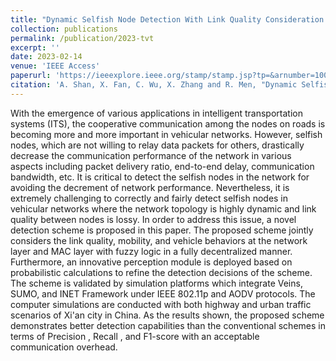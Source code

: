 ```yaml
---
title: "Dynamic Selfish Node Detection With Link Quality Consideration in Vehicular Networks"
collection: publications
permalink: /publication/2023-tvt
excerpt: ''
date: 2023-02-14
venue: 'IEEE Access'
paperurl: 'https://ieeexplore.ieee.org/stamp/stamp.jsp?tp=&arnumber=10044247'
citation: 'A. Shan, X. Fan, C. Wu, X. Zhang and R. Men, "Dynamic Selfish Node Detection With Link Quality Consideration in Vehicular Networks," in IEEE Transactions on Vehicular Technology, vol. 72, no. 7, pp. 8827-8843, July 2023, doi: 10.1109/TVT.2023.3244961.'
---
```


With the emergence of various applications in intelligent transportation systems (ITS), the cooperative communication among the nodes on roads is becoming more and more important in vehicular networks. However, selfish nodes, which are not willing to relay data packets for others, drastically decrease the communication performance of the network in various aspects including packet delivery ratio, end-to-end delay, communication bandwidth, etc. It is critical to detect the selfish nodes in the network for avoiding the decrement of network performance. Nevertheless, it is extremely challenging to correctly and fairly detect selfish nodes in vehicular networks where the network topology is highly dynamic and link quality between nodes is lossy. In order to address this issue, a novel detection scheme is proposed in this paper. The proposed scheme jointly considers the link quality, mobility, and vehicle behaviors at the network layer and MAC layer with fuzzy logic in a fully decentralized manner. Furthermore, an innovative perception module is deployed based on probabilistic calculations to refine the detection decisions of the scheme. The scheme is validated by simulation platforms which integrate Veins, SUMO, and INET Framework under IEEE 802.11p and AODV protocols. The computer simulations are conducted with both highway and urban traffic scenarios of Xi'an city in China. As the results shown, the proposed scheme demonstrates better detection capabilities than the conventional schemes in terms of Precision , Recall , and F1-score with an acceptable communication overhead.
